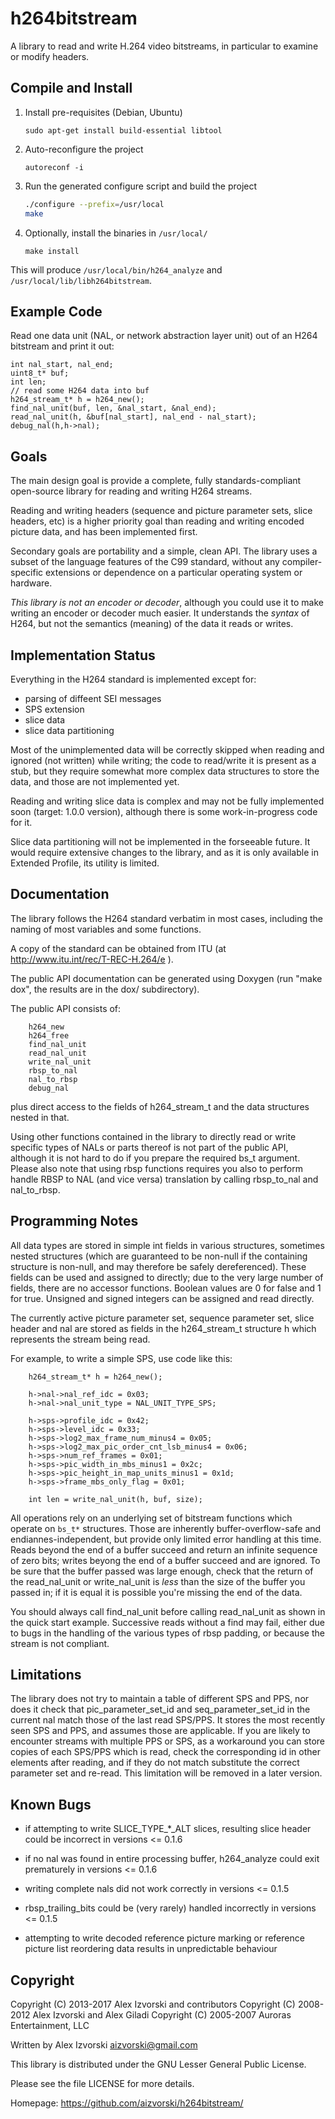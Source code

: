 h264bitstream
=============

A library to read and write H.264 video bitstreams, in particular to examine or modify headers.

## Compile and Install

1. Install pre-requisites (Debian, Ubuntu)
  
    `sudo apt-get install build-essential libtool`

1. Auto-reconfigure the project

    `autoreconf -i`

1. Run the generated configure script and build the project

    ```sh
    ./configure --prefix=/usr/local
    make
    ```

1. Optionally, install the binaries in `/usr/local/`

    `make install`

This will produce `/usr/local/bin/h264_analyze` and `/usr/local/lib/libh264bitstream`.

## Example Code

Read one data unit (NAL, or network abstraction layer unit) out of an H264 bitstream and print it out:

```
int nal_start, nal_end;
uint8_t* buf;
int len;
// read some H264 data into buf
h264_stream_t* h = h264_new();
find_nal_unit(buf, len, &nal_start, &nal_end);
read_nal_unit(h, &buf[nal_start], nal_end - nal_start);
debug_nal(h,h->nal);
```

## Goals

The main design goal is provide a complete, fully standards-compliant open-source library for reading and writing H264 streams.

Reading and writing headers (sequence and picture parameter sets, slice headers, etc) is a higher priority goal than reading and writing encoded picture data, and has been implemented first.

Secondary goals are portability and a simple, clean API.  The library uses a subset of the language features of the C99 standard, without any compiler-specific extensions or dependence on a particular operating system or hardware.

_This library is not an encoder or decoder_, although you could use it to make writing an encoder or decoder much easier.  It understands the _syntax_ of H264, but not the semantics (meaning) of the data it reads or writes.


## Implementation Status

Everything in the H264 standard is implemented except for: 
- parsing of diffeent SEI messages
- SPS extension
- slice data
- slice data partitioning

Most of the unimplemented data will be correctly skipped when reading and ignored (not written) while writing; the code to read/write it is present as a stub, but they require somewhat more complex data structures to store the data, and those are not implemented yet.

Reading and writing slice data is complex and may not be fully implemented soon (target: 1.0.0 version), although there is some work-in-progress code for it.

Slice data partitioning will not be implemented in the forseeable future.  It would require extensive changes to the library, and as it is only available in Extended Profile, its utility is limited.


## Documentation

The library follows the H264 standard verbatim in most cases, including the naming of most variables and some functions.

A copy of the standard can be obtained from ITU (at http://www.itu.int/rec/T-REC-H.264/e ).

The public API documentation can be generated using Doxygen (run "make dox", the results are in the dox/ subdirectory).

The public API consists of:

```
    h264_new
    h264_free
    find_nal_unit
    read_nal_unit
    write_nal_unit
    rbsp_to_nal
    nal_to_rbsp
    debug_nal
```

plus direct access to the fields of h264_stream_t and the data structures nested in that.

Using other functions contained in the library to directly read or write specific types of NALs or parts thereof is not part of the public API, although it is not hard to do if you prepare the required bs_t argument.  Please also note that using rbsp functions requires you also to perform handle RBSP to NAL (and vice versa) translation by calling rbsp_to_nal and nal_to_rbsp.


## Programming Notes

All data types are stored in simple int fields in various structures, sometimes nested structures (which are guaranteed to be non-null if the containing structure is non-null, and may therefore be safely dereferenced).  These fields can be used and assigned to directly; due to the very large number of fields, there are no accessor functions.  Boolean values are 0 for false and 1 for true.  Unsigned and signed integers can be assigned and read directly.

The currently active picture parameter set, sequence parameter set, slice header and nal are stored as fields in the h264_stream_t structure h which represents the stream being read.

For example, to write a simple SPS, use code like this:

```
    h264_stream_t* h = h264_new();

    h->nal->nal_ref_idc = 0x03;
    h->nal->nal_unit_type = NAL_UNIT_TYPE_SPS;

    h->sps->profile_idc = 0x42;
    h->sps->level_idc = 0x33;
    h->sps->log2_max_frame_num_minus4 = 0x05;
    h->sps->log2_max_pic_order_cnt_lsb_minus4 = 0x06;
    h->sps->num_ref_frames = 0x01;
    h->sps->pic_width_in_mbs_minus1 = 0x2c;
    h->sps->pic_height_in_map_units_minus1 = 0x1d;
    h->sps->frame_mbs_only_flag = 0x01;
    
    int len = write_nal_unit(h, buf, size);
```

All operations rely on an underlying set of bitstream functions which operate on `bs_t*` structures.  Those are inherently buffer-overflow-safe and endiannes-independent, but provide only limited error handling at this time.  Reads beyond the end of a buffer succeed and return an infinite sequence of zero bits; writes beyong the end of a buffer succeed and are ignored.  To be sure that the buffer passed was large enough, check that the return of the read_nal_unit or write_nal_unit is _less_ than the size of the buffer you passed in; if it is equal it is possible you're missing the end of the data.

You should always call find_nal_unit before calling read_nal_unit as shown in the quick start example.   Successive reads without a find may fail, either due to bugs in the handling of the various types of rbsp padding, or because the stream is not compliant.


## Limitations

The library does not try to maintain a table of different SPS and PPS, nor does it check that pic_parameter_set_id and seq_parameter_set_id in the current nal match those of the last read SPS/PPS.  It stores the most recently seen SPS and PPS, and assumes those are applicable.  If you are likely to encounter streams with multiple PPS or SPS, as a workaround you can store copies of each SPS/PPS which is read, check the corresponding id in other elements after reading, and if they do not match substitute the correct parameter set and re-read.  This limitation will be removed in a later version.


## Known Bugs

* if attempting to write SLICE_TYPE_*_ALT slices, resulting slice header could be incorrect in versions <= 0.1.6

* if no nal was found in entire processing buffer, h264_analyze could exit prematurely in versions <= 0.1.6

* writing complete nals did not work correctly in versions <= 0.1.5

* rbsp_trailing_bits could be (very rarely) handled incorrectly in versions <= 0.1.5

* attempting to write decoded reference picture marking or reference picture list reordering data results in unpredictable behaviour


## Copyright

Copyright (C) 2013-2017 Alex Izvorski and contributors
Copyright (C) 2008-2012 Alex Izvorski and Alex Giladi
Copyright (C) 2005-2007 Auroras Entertainment, LLC

Written by Alex Izvorski <aizvorski@gmail.com>

This library is distributed under the GNU Lesser General Public License.

Please see the file LICENSE for more details.

Homepage: https://github.com/aizvorski/h264bitstream/
